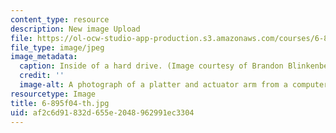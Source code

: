 ```yaml
---
content_type: resource
description: New image Upload
file: https://ol-ocw-studio-app-production.s3.amazonaws.com/courses/6-895-essential-coding-theory-fall-2004/af2c6d91832d655e2048962991ec3304_6-895f04-th.jpg
file_type: image/jpeg
image_metadata:
  caption: Inside of a hard drive. (Image courtesy of Brandon Blinkenberg and [stock.xchng](http://www.freeimages.com/).)
  credit: ''
  image-alt: A photograph of a platter and actuator arm from a computer hard drive.
resourcetype: Image
title: 6-895f04-th.jpg
uid: af2c6d91-832d-655e-2048-962991ec3304
---
```

